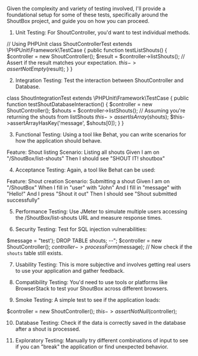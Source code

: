 Given the complexity and variety of testing involved, I'll provide a foundational setup for some of these tests, specifically around the ShoutBox project, and guide you on how you can proceed.

1. Unit Testing:
For ShoutController, you'd want to test individual methods.

// Using PHPUnit
class ShoutControllerTest extends \PHPUnit\Framework\TestCase
{
    public function testListShouts()
    {
        $controller = new ShoutController();
        $result = $controller->listShouts();
        // Assert if the result matches your expectation.
        $this->assertNotEmpty($result);
    }
}


2. Integration Testing:
Test the interaction between ShoutController and Database.

class ShoutIntegrationTest extends \PHPUnit\Framework\TestCase
{
    public function testShoutDatabaseInteraction()
    {
        $controller = new ShoutController();
        $shouts = $controller->listShouts();
        // Assuming you're returning the shouts from listShouts
        $this->assertIsArray($shouts);
        $this->assertArrayHasKey('message', $shouts[0]);
    }
}


3. Functional Testing:
Using a tool like Behat, you can write scenarios for how the application should behave.

Feature: Shout listing
  Scenario: Listing all shouts
    Given I am on "/ShoutBox/list-shouts"
    Then I should see "SHOUT IT! shoutbox"

4. Acceptance Testing:
Again, a tool like Behat can be used:

Feature: Shout creation
  Scenario: Submitting a shout
    Given I am on "/ShoutBox"
    When I fill in "user" with "John"
    And I fill in "message" with "Hello!"
    And I press "Shout it out"
    Then I should see "Shout submitted successfully"


5. Performance Testing:
Use JMeter to simulate multiple users accessing the /ShoutBox/list-shouts URL and measure response times.

6. Security Testing:
Test for SQL injection vulnerabilities:

$message = "test'); DROP TABLE shouts; --";
$controller = new ShoutController();
$controller->processForm($message);
// Now check if the `shouts` table still exists.


7. Usability Testing:
This is more subjective and involves getting real users to use your application and gather feedback.

8. Compatibility Testing:
You'd need to use tools or platforms like BrowserStack to test your ShoutBox across different browsers.

9. Smoke Testing:
A simple test to see if the application loads:

$controller = new ShoutController();
$this->assertNotNull($controller);

10. Database Testing:
Check if the data is correctly saved in the database after a shout is processed.

11. Exploratory Testing:
Manually try different combinations of input to see if you can "break" the application or find unexpected behavior.
